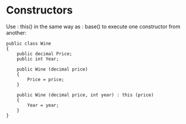 # Constructors

Use : this() in the same way as : base() to execute one constructor from
another:  

    public class Wine
    {
    	public decimal Price;
    	public int Year;
    
    	public Wine (decimal price)
    	{
    		Price = price;
    	}
    
    	public Wine (decimal price, int year) : this (price)
    	{
    		Year = year;
    	}
    }

<!--stackedit_data:
eyJoaXN0b3J5IjpbMTQ1OTU5MjIwNF19
-->